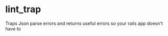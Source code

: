 lint_trap
=========

Traps Json parse errors and returns useful errors so your rails app doesn't have to

